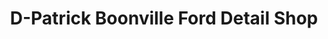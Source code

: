---
title: "D-Patrick Boonville Ford Detail Shop"
url: /boonville/d-patrick-boonville-ford-detail-shop/
shop: Autowerkstatt
---